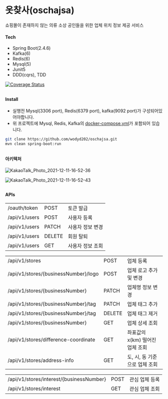 # 옷찾사(oschajsa)
쇼핑몰이 존재하지 않는 의류 소상 공인들을 위한 업체 위치 정보 제공 서비스


#### Tech
- Spring Boot(2.4.6)
- Kafka(6)
- Redis(6)
- Mysql(5)
- Junit5
- DDD(cqrs), TDD

<a href="https://coveralls.io/github/wodyd202/oschajsa"><img src="https://coveralls.io/repos/github/wodyd202/oschajsa/badge.svg" alt="Coverage Status" /></a>

##

#### Install
* 실행전 Mysql(3306 port), Redis(6379 port), kafka(9092 port)가 구성되어있어야합니다.
* 위 프로젝트에 Mysql, Redis, Kafka의 <a href ="https://github.com/wodyd202/oschajsa/tree/master/docker">docker-compose.yml</a>가 포함되어 있습니다.

```sh
git clone https://github.com/wodyd202/oschajsa.git
mvn clean spring-boot:run
```
##
#### 아키텍처

![KakaoTalk_Photo_2021-12-11-16-52-36](https://user-images.githubusercontent.com/77535935/145669120-5160398f-ed33-41e1-a651-cf017fc3fc0d.jpeg)

![KakaoTalk_Photo_2021-12-11-16-52-43](https://user-images.githubusercontent.com/77535935/145669083-17f2239e-6f60-46b3-8807-4e153ad5305c.jpeg)
##

#### APIs

|  |  |  |
| ------ | ------ | ------ |
| /oauth/token | POST | 토큰 발급 |
| /api/v1/users | POST | 사용자 등록 |
| /api/v1/users | PATCH | 사용자 정보 변경 |
| /api/v1/users | DELETE | 회원 탈퇴 |
| /api/v1/users | GET | 사용자 정보 조회 |

|  |  |  |
| ------ | ------ | ------ |
| /api/v1/stores | POST | 업체 등록 |
| /api/v1/stores/{businessNumber}/logo | POST | 업체 로고 추가 및 변경 |
| /api/v1/stores/{businessNumber} | PATCH | 업체명 정보 변경 |
| /api/v1/stores/{businessNumber}/tag | PATCH | 업체 태그 추가 |
| /api/v1/stores/{businessNumber}/tag | DELETE | 업체 태그 제거 |
| /api/v1/stores/{businessNumber} | GET | 업체 상세 조회 |
| /api/v1/stores/difference-coordinate | GET | 좌표값의 x(km) 떨어진 업체 조회 |
| /api/v1/stores/address-info | GET | 도, 시, 동 기준으로 업체 조회 |

|  |  |  |
| ------ | ------ | ------ |
| /api/v1/stores/interest/{businessNumber} | POST | 관심 업체 등록 |
| /api/v1/stores/interest | GET | 관심 업체 조회 |
